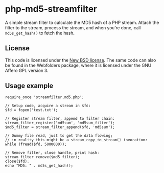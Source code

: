 # php-md5-streamfilter

A simple stream filter to calculate the MD5 hash of a PHP stream. Attach the
filter to the stream, process the stream, and when you're done, call
`md5s_get_hash()` to fetch the hash.

## License

This code is licensed under the [New BSD
license](http://opensource.org/licenses/BSD-3-Clause). The same code can also
be found in the Webfolders package, where it is licensed under the GNU Affero
GPL version 3.

## Usage example

    require_once 'streamfilter.md5.php';

    // Setup code, acquire a stream in $fd:
    $fd = fopen('test.txt');

    // Register stream filter, append to filter chain:
    stream_filter_register('md5sum', 'md5sum_filter');
    $md5_filter = stream_filter_append($fd, 'md5sum');

    // Dummy file read, just to get the data flowing;
    // in reality this might be a stream_copy_to_stream() invocation:
    while (fread($fd, 5000000));

    // Remove filter, close handle, print hash:
    stream_filter_remove($md5_filter);
    close($fd);
    echo "MD5: " . md5s_get_hash();
